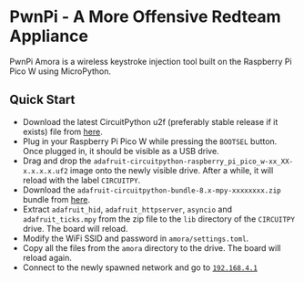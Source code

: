 # PwnPi - A More Offensive Redteam Appliance

PwnPi Amora is a wireless keystroke injection tool built on the Raspberry Pi Pico W using MicroPython.

## Quick Start
- Download the latest CircuitPython u2f (preferably stable release if it exists) file from [here](https://circuitpython.org/board/raspberry_pi_pico_w/).
- Plug in your Raspberry Pi Pico W while pressing the `BOOTSEL` button. Once plugged in, it should be visible as a USB drive.
- Drag and drop the `adafruit-circuitpython-raspberry_pi_pico_w-xx_XX-x.x.x.x.uf2` image onto the newly visible drive. After a while, it will reload with the label `CIRCUITPY`.
- Download the `adafruit-circuitpython-bundle-8.x-mpy-xxxxxxxx.zip` bundle from [here](https://github.com/adafruit/Adafruit_CircuitPython_Bundle/releases/latest).
- Extract `adafruit_hid`, `adafruit_httpserver`, `asyncio` and `adafruit_ticks.mpy` from the zip file to the `lib` directory of the `CIRCUITPY` drive. The board will reload.
- Modify the WiFi SSID and password in `amora/settings.toml`.
- Copy all the files from the `amora` directory to the drive. The board will reload again.
- Connect to the newly spawned network and go to [`192.168.4.1`](http://192.168.4.1)
